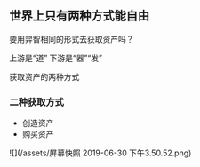 ## 世界上只有两种方式能自由

要用羿智相同的形式去获取资产吗？

上游是“道”
下游是“器”“发”

获取资产的两种方式

### 二种获取方式

* 创造资产
* 购买资产

![](/assets/屏幕快照 2019-06-30 下午3.50.52.png)
